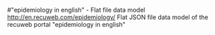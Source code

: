 #"epidemiology in english" - Flat file data model
http://en.recuweb.com/epidemiology/
Flat JSON file data model of the recuweb portal "epidemiology in english"

